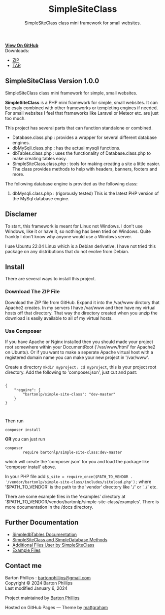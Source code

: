 <header>

# SimpleSiteClass

SimpleSiteClass class mini framework for small websites.
</header>

<div id="banner">
<span id="logo"></span>
<a href="https://github.com/bartonlp/simple-site-class" class="button fork"><strong>View On GitHub</strong></a>
<div class="downloads">
  <span>Downloads:</span>
  <ul>
    <li><a href="https://github.com/bartonlp/simple-site-class/zipball/master" class="button">ZIP</a></li>
    <li><a href="https://github.com/bartonlp/simple-site-class/tarball/master" class="button">TAR</a></li>
  </ul>
</div>
</div><!-- end banner -->

<div class="wrapper">
  <nav>
    <ul></ul>
  </nav>
<section>

# SimpleSiteClass Version 1.0.0
  
SimpleSiteClass class mini framework for simple, small websites.

**SimpleSiteClass** is a PHP mini framework for simple, small websites.
It can be esaly combined with other frameworks or templeting engines if
needed. For small websites I feel that frameworks like Laravel or Meteor
etc. are just too much.

This project has several parts that can function standalone or combined.

- Database.class.php : provides a wrapper for several different database
  engines.
- dbMySqli.class.php : has the actual mysqli functions.
- dbTables.class.php : uses the functionality of Database.class.php to
  make creating tables easy.
- SimpleSiteClass.class.php : tools for making creating a site a little
  easier. The class provides methods to help with headers, banners,
  footers and more.

The following database engine is provided as the following class:

1.  dbMysqli.class.php : (rigorously tested) This is the latest PHP
    version of the MySql database engine.

## Disclamer

To start, this framework is meant for Linux not Windows. I don't use
Windows, like it or have it, so nothing has been tried on Windows. Quite
frankly I don't know why anyone would use a Windows server.

I use Ubuntu 22.04 Linux which is a Debian derivative. I have not tried
this package on any distributions that do not evolve from Debian.

## Install

There are several ways to install this project.

### Download The ZIP File

Download the ZIP file from GitHub. Expand it into the /var/www dirctory
that Apache2 creates. In my servers I have /var/www and then have my
virtual hosts off that directory. That way the directory created when
you unzip the download is easily available to all of my virtual hosts.

### Use Composer

If you have Apache or Nginx installed then you should made your project
root somewhere within your DocumentRoot ('/var/www/html' for Apache2 on
Ubuntu). Or if you want to make a seperate Apache virtual host with a
registered domain name you can make your new project in '/var/www'.

Create a directory `mkdir myproject; cd myproject`, this is your project
root directory. Add the following to 'composer.json', just cut and past:

<div class="sourceCode">

``` sourceCode
      
{
    "require": {
        "bartonlp/simple-site-class": "dev-master"
    }
}
      
      
```

</div>

Then run

<div class="sourceCode">

``` sourceCode
composer install
```

</div>

**OR** you can just run

<div class="sourceCode">

``` sourceCode
composer
        require bartonlp/simple-site-class:dev-master
```

</div>

which will create the 'composer.json' for you and load the package like
'composer install' above.

In your PHP file add
`$_site = require_once($PATH_TO_VENDOR . '/vendor/bartonlp/simple-site-class/includes/siteload.php');`
where '\$PATH_TO_VENDOR' is the path to the 'vendor' directory like './'
or '../' etc.

There are some example files in the 'examples' directory at
'\$PATH_TO_VENDOR/vendor/bartonlp/simple-site-class/examples'. There is
more documentation in the /docs directory.

## Further Documentation

- [SimpledbTables Documentation](dbTables.html)
- [SimpleSiteClass and SimpleDatabase Methods](siteclass.html)
- [Additional Files User by SimpleSiteClass](files.html)
- [Example Files](examplereadme.html)

## Contact me

Barton Phillips : <bartonphillips@gmail.com>  
Copyright © 2024 Barton Phillips  
Last modified January 6, 2024
</section>
<footer>

Project maintained by [Barton Phillips](https://github.com/bartonlp)

<span class="small">Hosted on GitHub Pages — Theme by
[mattgraham](https://twitter.com/michigangraham)</span>
</footer>
</div>
